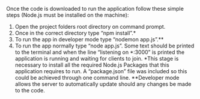 Once the code is downloaded to run the application follow these simple steps (Node.js must be installed on the machine):
1.	Open the project folders root directory on command prompt.
2.	Once in the correct directory type “npm install”.*
3.	To run the app in developer mode type “nodemon app.js”.**
4.	To run the app normally type “node app.js”.
Some text should be printed to the terminal and when the line “listening on *:3000” is printed the application is running and waiting for clients to join.
*This stage is necessary to install all the required Node.js Packages that this application requires to run. A “package.json” file was included so this could be achieved through one command line. 
**Developer mode allows the server to automatically update should any changes be made to the code.

